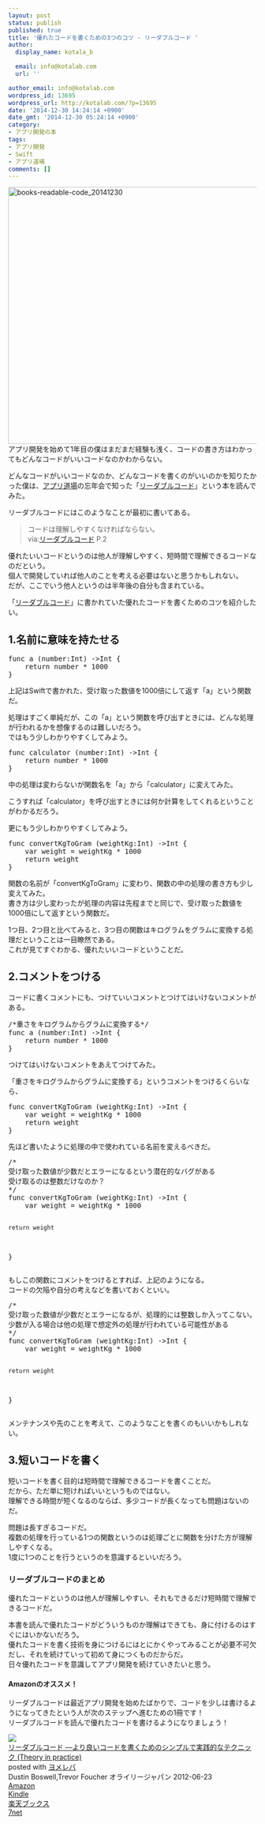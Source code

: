 ```yaml
---
layout: post
status: publish
published: true
title: '優れたコードを書くための3つのコツ - リーダブルコード '
author:
  display_name: kotala_b

  email: info@kotalab.com
  url: ''

author_email: info@kotalab.com
wordpress_id: 13695
wordpress_url: http://kotalab.com/?p=13695
date: '2014-12-30 14:24:14 +0900'
date_gmt: '2014-12-30 05:24:14 +0900'
category:
- アプリ開発の本
tags:
- アプリ開発
- Swift
- アプリ道場
comments: []
---
```

<p><img src="http://kotalab.com/wp-content/uploads/books-readable-code_20141230-780x520.jpg" alt="books-readable-code_20141230" width="780" height="520" class="aligncenter size-large wp-image-13702" /><br />
アプリ開発を始めて1年目の僕はまだまだ経験も浅く、コードの書き方はわかってもどんなコードがいいコードなのかわからない。</p>
<p>どんなコードがいいコードなのか、どんなコードを書くのがいいのかを知りたかった僕は、<a href="http://kotalab.com/category/ios-developer/app-dojo">アプリ道場</a>の忘年会で知った「<a href="http://www.amazon.co.jp/exec/obidos/asin/4873115655/same-22/" rel="nofollow" target="_blank">リーダブルコード</a>」という本を読んでみた。</p>
<p>リーダブルコードにはこのようなことが最初に書いてある。</p>
<blockquote><p>コードは理解しやすくなければならない。<br />
via:<a href="http://www.amazon.co.jp/exec/obidos/asin/4873115655/same-22/" rel="nofollow" target="_blank">リーダブルコード</a> P.2</p></blockquote>
<p>優れたいいコードというのは他人が理解しやすく、短時間で理解できるコードなのだという。<br />
個人で開発していれば他人のことを考える必要はないと思うかもしれない。<br />
だが、ここでいう他人というのは半年後の自分も含まれている。</p>
<p>「<a href="http://www.amazon.co.jp/exec/obidos/asin/4873115655/same-22/" rel="nofollow" target="_blank">リーダブルコード</a>」に書かれていた優れたコードを書くためのコツを紹介したい。<br />
<!--more--></p>
<h2>1.名前に意味を持たせる</h2>
<pre class="lang:default decode:true " >func a (number:Int) ->Int {
    return number * 1000
}</pre>
<p>上記はSwiftで書かれた、受け取った数値を1000倍にして返す「a」という関数だ。</p>
<p>処理はすごく単純だが、この「a」という関数を呼び出すときには、どんな処理が行われるかを想像するのは難しいだろう。<br />
ではもう少しわかりやすくしてみよう。</p>
<pre class="lang:default decode:true " >func calculator (number:Int) ->Int {
    return number * 1000
}</pre>
<p>中の処理は変わらないが関数名を「a」から「calculator」に変えてみた。</p>
<p>こうすれば「calculator」を呼び出すときには何か計算をしてくれるということがわかるだろう。</p>
<p>更にもう少しわかりやすくしてみよう。</p>
<pre class="lang:default decode:true " >func convertKgToGram (weightKg:Int) ->Int {
    var weight = weightKg * 1000
    return weight
}</pre>
<p>関数の名前が「convertKgToGram」に変わり、関数の中の処理の書き方も少し変えてみた。<br />
書き方は少し変わったが処理の内容は先程までと同じで、受け取った数値を1000倍にして返すという関数だ。</p>
<p>1つ目、2つ目と比べてみると、3つ目の関数はキログラムをグラムに変換する処理だということは一目瞭然である。<br />
これが見てすぐわかる、優れたいいコードということだ。</p>
<h2>2.コメントをつける</h2>
<p>コードに書くコメントにも、つけていいコメントとつけてはいけないコメントがある。</p>
<pre class="lang:default decode:true " >/*重さをキログラムからグラムに変換する*/
func a (number:Int) ->Int {
    return number * 1000
}</pre>
<p>つけてはいけないコメントをあえてつけてみた。</p>
<p>「重さをキログラムからグラムに変換する」というコメントをつけるくらいなら、</p>
<pre class="lang:default decode:true " >func convertKgToGram (weightKg:Int) ->Int {
    var weight = weightKg * 1000
    return weight
}</pre>
<p>先ほど書いたように処理の中で使われている名前を変えるべきだ。</p>
<pre class="lang:default decode:true " >/*
受け取った数値が少数だとエラーになるという潜在的なバグがある
受け取るのは整数だけなのか？
*/
func convertKgToGram (weightKg:Int) ->Int {
    var weight = weightKg * 1000
    
    return weight
}</pre>
<p>もしこの関数にコメントをつけるとすれば、上記のようになる。<br />
コードの欠陥や自分の考えなどを書いておくといい。</p>
<pre class="lang:default decode:true " >/*
受け取った数値が少数だとエラーになるが、処理的には整数しか入ってこない。
少数が入る場合は他の処理で想定外の処理が行われている可能性がある
*/
func convertKgToGram (weightKg:Int) ->Int {
    var weight = weightKg * 1000
    
    return weight
}</pre>
<p>メンテナンスや先のことを考えて、このようなことを書くのもいいかもしれない。</p>
<h2>3.短いコードを書く</h2>
<p>短いコードを書く目的は短時間で理解できるコードを書くことだ。<br />
だから、ただ単に短ければいいというものではない。<br />
理解できる時間が短くなるのならば、多少コードが長くなっても問題はないのだ。</p>
<p>問題は長すぎるコードだ。<br />
複数の処理を行っている1つの関数というのは処理ごとに関数を分けた方が理解しやすくなる。<br />
<span class="b">1度に1つのことを行う</span>というのを意識するといいだろう。</p>
<h3>リーダブルコードのまとめ</h3>
<p>優れたコードというのは他人が理解しやすい、それもできるだけ短時間で理解できるコードだ。</p>
<p>本書を読んで優れたコードがどういうものか理解はできても、身に付けるのはすぐにはいかないだろう。<br />
優れたコードを書く技術を身につけるにはとにかくやってみることが必要不可欠だし、それを続けていって初めて身につくものだからだ。<br />
日々優れたコードを意識してアプリ開発を続けていきたいと思う。</p>
<h4 class="aam">Amazonのオススメ！</h4>
<p>リーダブルコードは最近アプリ開発を始めたばかりで、コードを少しは書けるようになってきたという人が次のステップへ進むための1冊です！<br />
リーダブルコードを読んで優れたコードを書けるようになりましょう！</p>
<div class="booklink-box">
<div class="booklink-image"><a href="http://www.amazon.co.jp/exec/obidos/asin/4873115655/same-22/" rel="nofollow" target="_blank"><img src="http://ecx.images-amazon.com/images/I/51MgH8Jmr3L._SL160_.jpg" style="border: none;" /></a></div>
<div class="booklink-info">
<div class="booklink-name"><a href="http://www.amazon.co.jp/exec/obidos/asin/4873115655/same-22/" rel="nofollow" target="_blank">リーダブルコード ―より良いコードを書くためのシンプルで実践的なテクニック (Theory in practice)</a>
<div class="booklink-powered-date">posted with <a href="http://yomereba.com" rel="nofollow" target="_blank">ヨメレバ</a></div>
</div>
<div class="booklink-detail">Dustin Boswell,Trevor Foucher オライリージャパン 2012-06-23    </div>
<div class="booklink-link2">
<div class="shoplinkamazon"><a href="http://www.amazon.co.jp/exec/obidos/asin/4873115655/same-22/" rel="nofollow" target="_blank" title="アマゾン" >Amazon</a></div>
<div class="shoplinkkindle"><a href="http://www.amazon.co.jp/gp/search?keywords=%83%8A%81%5B%83_%83u%83%8B%83R%81%5B%83h%20%81%5C%82%E6%82%E8%97%C7%82%A2%83R%81%5B%83h%82%F0%8F%91%82%AD%82%BD%82%DF%82%CC%83V%83%93%83v%83%8B%82%C5%8E%C0%91H%93I%82%C8%83e%83N%83j%83b%83N%20%28Theory%20in%20practice%29&__mk_ja_JP=%83J%83%5E%83J%83i&url=node%3D2275256051&tag=same-22" rel="nofollow" target="_blank" >Kindle</a></div>
<div class="shoplinkrakuten"><a href="http://c.af.moshimo.com/af/c/click?a_id=374939&p_id=56&pc_id=56&pl_id=637&s_v=b5Rz2P0601xu&url=http%3A%2F%2Fbooks.rakuten.co.jp%2Frb%2F11753651%2F" rel="nofollow" target="_blank" title="楽天ブックス" >楽天ブックス</a></div>
<div class="shoplinkseven"><a href="http://ck.jp.ap.valuecommerce.com/servlet/referral?sid=2967684&pid=883100332&vc_url=http%3A%2F%2Fwww.7netshopping.jp%2Fbooks%2Fsearch_result%2F%3Fctgy%3Dbooks%26code%3D4873115655" rel="nofollow" target="_blank" title="セブンネットショッピング" >7net</a></div>
</p></div>
</div>
<div class="booklink-footer"></div>
</div>

